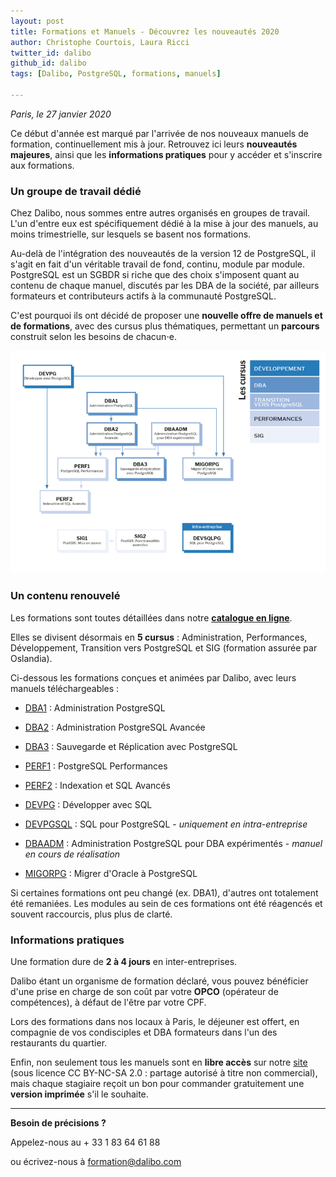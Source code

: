 ```yaml
---
layout: post
title: Formations et Manuels - Découvrez les nouveautés 2020
author: Christophe Courtois, Laura Ricci
twitter_id: dalibo
github_id: dalibo
tags: [Dalibo, PostgreSQL, formations, manuels]

---
```

*Paris, le 27 janvier 2020* 

Ce début d'année est marqué par l'arrivée de nos nouveaux manuels de formation, continuellement mis à jour.
Retrouvez ici leurs **nouveautés majeures**, ainsi que les **informations pratiques** pour y accéder et s'inscrire 
aux formations.

<!--MORE-->

### Un groupe de travail dédié

Chez Dalibo, nous sommes entre autres organisés en groupes de travail. L'un d'entre eux est spécifiquement dédié à la mise
à jour des manuels, au moins trimestrielle, sur lesquels se basent nos formations.

Au-delà de l'intégration des nouveautés de la version 12 de PostgreSQL, il s'agit en fait d'un véritable travail de fond,
continu, module par module.
PostgreSQL est un SGBDR si riche que des choix s'imposent quant au contenu de chaque manuel, discutés par les DBA de la société, par ailleurs formateurs et contributeurs actifs à la communauté PostgreSQL.

C'est pourquoi ils ont décidé de proposer une **nouvelle offre de manuels et de formations**, avec des cursus plus thématiques, permettant un **parcours** construit selon les besoins de chacun⋅e.

![schema_formations](https://raw.githubusercontent.com/dalibo/blog/gh-pages/img/2020_schema_formations.png)


### Un contenu renouvelé

Les formations sont toutes détaillées dans notre **[catalogue en ligne](https://dali.bo/catalogue-formations)**. 

Elles se divisent désormais en **5 cursus** : Administration, Performances, Développement, Transition vers PostgreSQL et SIG (formation assurée par Oslandia).

Ci-dessous les formations conçues et animées par Dalibo, avec leurs manuels téléchargeables :

  * [DBA1](https://dali.bo/dba1_pdf) : Administration PostgreSQL
    
  * [DBA2](https://dali.bo/dba2_pdf) : Administration PostgreSQL Avancée
    
  * [DBA3](https://dali.bo/dba3_pdf) : Sauvegarde et Réplication avec PostgreSQL
    
  * [PERF1](https://dali.bo/perf1_pdf) : PostgreSQL Performances
    
  * [PERF2](https://dali.bo/perf2_pdf) : Indexation et SQL Avancés
    
  * [DEVPG](https://dali.bo/devpg_pdf) : Développer avec SQL
    
  * [DEVPGSQL](https://dali.bo/devpgsql_pdf) : SQL pour PostgreSQL - *uniquement en intra-entreprise*
    
  * [DBAADM](https://dali.bo/fiche-dbaadm) : Administration PostgreSQL pour DBA expérimentés - *manuel en cours de réalisation*
    
  * [MIGORPG](https://dali.bo/migorpg_pdf) : Migrer d'Oracle à PostgreSQL
  
Si certaines formations ont peu changé (ex. DBA1), d'autres ont totalement été remaniées.
Les modules au sein de ces formations ont été réagencés et souvent raccourcis, plus plus de clarté.


### Informations pratiques

Une formation dure de **2 à 4 jours** en inter-entreprises.

Dalibo étant un organisme de formation déclaré, vous pouvez bénéficier d'une prise en charge de son coût par votre **OPCO** (opérateur de compétences), à défaut de l'être par votre CPF.

Lors des formations dans nos locaux à Paris, le déjeuner est offert, en compagnie de vos condisciples et DBA formateurs dans
l'un des restaurants du quartier.

Enfin, non seulement tous les manuels sont en **libre accès** sur notre [site](https://www.dalibo.com/formations) (sous licence CC BY-NC-SA 2.0 : partage autorisé à titre non commercial), mais chaque stagiaire reçoit un bon pour commander gratuitement une **version imprimée** s'il le souhaite.

--------------------------------------

**Besoin de précisions ?**

Appelez-nous au + 33 1 83 64 61 88

ou écrivez-nous à [formation@dalibo.com](mailto:formation@dalibo.com)

  

